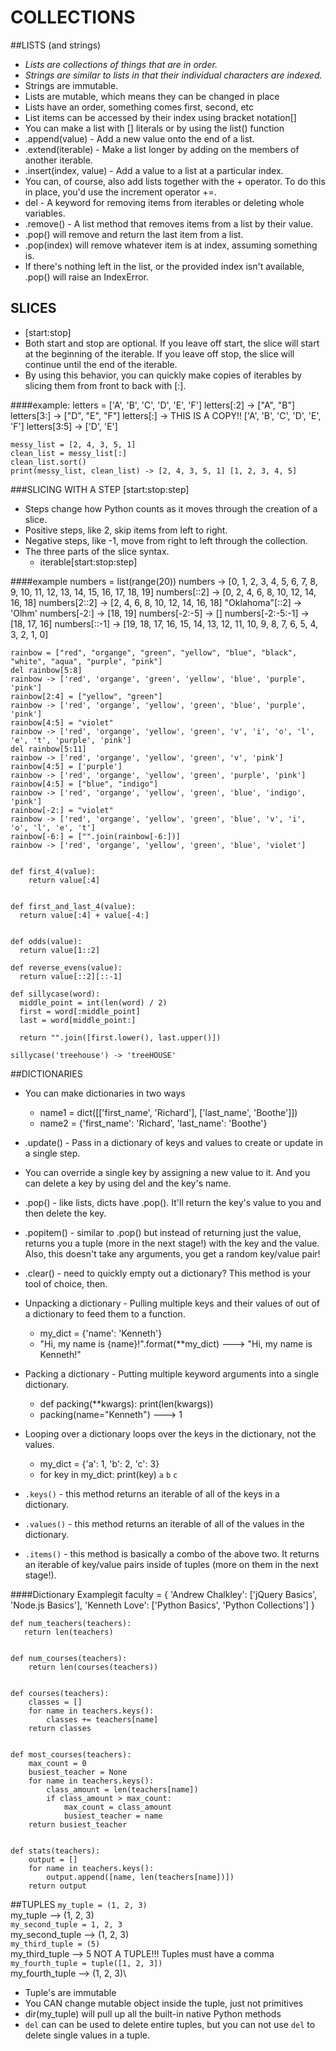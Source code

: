 # COLLECTIONS

##LISTS (and strings)
* _Lists are collections of things that are in order._
* _Strings are similar to lists in that their individual characters are indexed._
* Strings are immutable.
* Lists are mutable, which means they can be changed in place
* Lists have an order, something comes first, second, etc
* List items can be accessed by their index using bracket notation[]
* You can make a list with [] literals or by using the list() function
* .append(value) - Add a new value onto the end of a list.
* .extend(iterable) - Make a list longer by adding on the members of another iterable.
* .insert(index, value) - Add a value to a list at a particular index.
* You can, of course, also add lists together with the + operator. To do this in place, you'd use the increment operator +=.
* del - A keyword for removing items from iterables or deleting whole variables.
* .remove() - A list method that removes items from a list by their value.
* .pop() will remove and return the last item from a list.
* .pop(index) will remove whatever item is at index, assuming something is.
* If there's nothing left in the list, or the provided index isn't available, .pop() will raise an IndexError.

## SLICES
* [start:stop]
* Both start and stop are optional. If you leave off start, the slice will start at the beginning of the iterable. If you leave off stop, the slice will continue until the end of the iterable.
* By using this behavior, you can quickly make copies of iterables by slicing them from front to back with [:].

####example:
    letters = ['A', 'B', 'C', 'D', 'E', 'F']
    letters[:2] -> ["A", "B"]
    letters[3:] -> ["D", "E", "F"]
    letters[:] -> THIS IS A COPY!! ['A', 'B', 'C', 'D', 'E', 'F']
    letters[3:5] -> ['D', 'E']
    
    messy_list = [2, 4, 3, 5, 1]
    clean_list = messy_list[:]
    clean_list.sort()
    print(messy_list, clean_list) -> [2, 4, 3, 5, 1] [1, 2, 3, 4, 5]
 
###SLICING WITH A STEP
[start:stop:step]

* Steps change how Python counts as it moves through the creation of a slice. 
* Positive steps, like 2, skip items from left to right. 
* Negative steps, like -1, move from right to left through the collection.
* The three parts of the slice syntax.
    * iterable[start:stop:step]

####example
    numbers = list(range(20))
    numbers -> [0, 1, 2, 3, 4, 5, 6, 7, 8, 9, 10, 11, 12, 13, 14, 15, 16, 17, 18, 19]
    numbers[::2] -> [0, 2, 4, 6, 8, 10, 12, 14, 16, 18]
    numbers[2::2] -> [2, 4, 6, 8, 10, 12, 14, 16, 18]
    "Oklahoma"[::2] -> 'Olhm'
    numbers[-2:] -> [18, 19]
    numbers[-2:-5] -> []
    numbers[-2:-5:-1] -> [18, 17, 16]
    numbers[::-1] -> [19, 18, 17, 16, 15, 14, 13, 12, 11, 10, 9, 8, 7, 6, 5, 4, 3, 2, 1, 0]
    
    rainbow = ["red", "organge", "green", "yellow", "blue", "black", "white", "aqua", "purple", "pink"]
    del rainbow[5:8]
    rainbow -> ['red', 'organge', 'green', 'yellow', 'blue', 'purple', 'pink']
    rainbow[2:4] = ["yellow", "green"]
    rainbow -> ['red', 'organge', 'yellow', 'green', 'blue', 'purple', 'pink']
    rainbow[4:5] = "violet"
    rainbow -> ['red', 'organge', 'yellow', 'green', 'v', 'i', 'o', 'l', 'e', 't', 'purple', 'pink']
    del rainbow[5:11]
    rainbow -> ['red', 'organge', 'yellow', 'green', 'v', 'pink']
    rainbow[4:5] = ['purple']
    rainbow -> ['red', 'organge', 'yellow', 'green', 'purple', 'pink']
    rainbow[4:5] = ["blue", "indigo"]
    rainbow -> ['red', 'organge', 'yellow', 'green', 'blue', 'indigo', 'pink']
    rainbow[-2:] = "violet"
    rainbow -> ['red', 'organge', 'yellow', 'green', 'blue', 'v', 'i', 'o', 'l', 'e', 't']
    rainbow[-6:] = ["".join(rainbow[-6:])]
    rainbow -> ['red', 'organge', 'yellow', 'green', 'blue', 'violet']
    
        
    def first_4(value):
        return value[:4]
      
        
    def first_and_last_4(value):
      return value[:4] + value[-4:]
    
    
    def odds(value):
      return value[1::2]
      
    def reverse_evens(value):
      return value[::2][::-1]
      
    def sillycase(word):
      middle_point = int(len(word) / 2)
      first = word[:middle_point]
      last = word[middle_point:]
      
      return "".join([first.lower(), last.upper()])
    
    sillycase('treehouse') -> 'treeHOUSE'
      
      
##DICTIONARIES
* You can make dictionaries in two ways
    * name1 = dict([['first_name', 'Richard'], ['last_name', 'Boothe']])
    * name2 = {'first_name': 'Richard', 'last_name': 'Boothe'}
* .update() - Pass in a dictionary of keys and values to create or update in a single step.
* You can override a single key by assigning a new value to it. And you can delete a key by using del and the key's name.
* .pop(<key>) - like lists, dicts have .pop(). It'll return the key's value to you and then delete the key.
* .popitem() - similar to .pop() but instead of returning just the value, returns you a tuple (more in the next stage!) with the key and the value. Also, this doesn't take any arguments, you get a random key/value pair!
* .clear() - need to quickly empty out a dictionary? This method is your tool of choice, then.

* Unpacking a dictionary - Pulling multiple keys and their values of out of a dictionary to feed them to a function.
    * my_dict = {'name': 'Kenneth'}
    * "Hi, my name is {name}!".format(**my_dict) ---> "Hi, my name is Kenneth!"

* Packing a dictionary - Putting multiple keyword arguments into a single dictionary.
    * def packing(**kwargs):
         print(len(kwargs))
    * packing(name="Kenneth") ---> 1
    
    
* Looping over a dictionary loops over the keys in the dictionary, not the values.
    * my_dict = {'a': 1, 'b': 2, 'c': 3}
    * for key in my_dict:
         print(key)
    `a`
    `b`
    `c`

* `.keys()` - this method returns an iterable of all of the keys in a dictionary.
* `.values()` - this method returns an iterable of all of the values in the dictionary.
* `.items()` - this method is basically a combo of the above two. It returns an iterable of key/value pairs inside of tuples (more on them in the next stage!).

####Dictionary Examplegit 
    faculty = {
        'Andrew Chalkley': ['jQuery Basics', 'Node.js Basics'], 
        'Kenneth Love': ['Python Basics', 'Python Collections']
    }
     
    def num_teachers(teachers):
       return len(teachers)
        
        
    def num_courses(teachers):
        return len(courses(teachers))
        
        
    def courses(teachers):
        classes = []
        for name in teachers.keys():
            classes += teachers[name]
        return classes
        
    
    def most_courses(teachers):
        max_count = 0
        busiest_teacher = None
        for name in teachers.keys():
            class_amount = len(teachers[name])
            if class_amount > max_count:
                max_count = class_amount
                busiest_teacher = name
        return busiest_teacher
        
        
    def stats(teachers):
        output = []
        for name in teachers.keys():
            output.append([name, len(teachers[name])])
        return output    
        

##TUPLES
`my_tuple = (1, 2, 3)` \
my_tuple --> (1, 2, 3) \
`my_second_tuple = 1, 2, 3`\
my_second_tuple --> (1, 2, 3)\
`my_third_tuple = (5)`\
my_third_tuple --> 5 NOT A TUPLE!!! Tuples must have a comma\
`my_fourth_tuple = tuple([1, 2, 3])`\
my_fourth_tuple --> (1, 2, 3)\
* Tuple's are immutable
* You CAN change mutable object inside the tuple, just not primitives
* dir(my_tuple) will pull up all the built-in native Python methods
* `del` can can be used to delete entire tuples, but you can not use `del` to delete single values in a tuple.
 
    
    
    
    
    
    
    
    
    
    
    
    
    
    